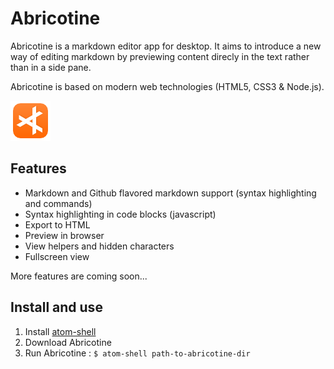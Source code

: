 # Abricotine

Abricotine is a markdown editor app for desktop. It aims to introduce a new way of editing markdown by previewing content direcly in the text rather than in a side pane. 

Abricotine is based on modern web technologies (HTML5, CSS3 & Node.js).

![Abricotine logo](abricotine.png)

## Features

* Markdown and Github flavored markdown support (syntax highlighting and commands)
* Syntax highlighting in code blocks (javascript)
* Export to HTML
* Preview in browser
* View helpers and hidden characters
* Fullscreen view

More features are coming soon...

## Install and use

1. Install [atom-shell](https://github.com/atom/atom-shell/)
2. Download Abricotine
3. Run Abricotine : `$ atom-shell path-to-abricotine-dir`


